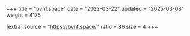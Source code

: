 +++
title = "bvnf.space"
date = "2022-03-22"
updated = "2025-03-08"
weight = 4175

[extra]
source = "https://bvnf.space/"
ratio = 86
size = 4
+++

